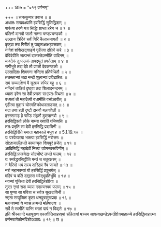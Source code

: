 +++
title = "०१९ वर्णनम्"

+++
॥ सनत्कुमार उवाच ॥ ॥  
अथातः सम्प्रवक्ष्यामि हरसिद्धिं सुसिद्धिदाम् ॥  
पार्वत्या हरणे यत्र सिद्धिः प्राप्ता हरेण च ॥ १ ॥  
बलिनौ दानवौ जातौ नाम्ना चण्डप्रचण्डकौ ॥  
उत्खाय त्रिदिवं सर्वं गिरिं कैलासमागतौ ॥ २ ॥  
दृष्ट्वा तत्र गिरीशं तु उद्यताक्षाक्षहस्तकम् ॥  
नागेशं शशिखट्वाङ्गं गृहीत्वा दक्षिणे करे ॥ ३ ॥  
देविदेवीति जल्पन्तं दासस्तेऽस्मीति वादिनम् ॥  
यावदेकं तु फलकं तावद्द्यूतं प्रवर्तताम् ॥ ४ ॥  
रागीभूते तदा देवे तौ प्राप्तौ देवकण्टकौ ॥  
उत्सादिताः शिवगणा नन्दिना प्रतिषेधितौ ॥ ५ ॥  
ततस्ताभ्यां तदा नन्दी शूलाभ्यां प्रविदारितः ॥  
समं सव्यदक्षिणं वै सुस्राव रुधिरं बहु ॥ ६ ॥  
नन्दिनं ताडितं दृष्ट्वा तदा शिलादनन्दनम् ॥  
ध्याता हरेण सा देवी प्रणता साऽग्रतः स्थिता ॥ ७ ॥  
वध्यतां तौ महादैत्यौ वधामीति वचोऽब्रवीत् ॥  
गृहीत्वा मुद्गरं घोरमतिक्रोधादताडयत् ॥ ८ ॥  
यदा तया हतौ दृष्टौ दानवौ बलगवितौ ॥  
हरस्तामाह हे चण्डि संहृतौ दुष्टदानवौ ॥ ९ ॥  
हरसिद्धिरतो लोके नाम्ना ख्यातिं गमिष्यसि ॥  
ततः प्रभृति सा देवी हरसिद्धि प्रदायिनी ॥  
हरसिद्धिरिति ख्याता महाकाले बभूव ह ॥ 5.1.19.१० ॥  
यः पश्येत्परया भक्त्या हरसिद्धिं नरोत्तमः ॥  
सोऽक्षयाल्ँलभते कामान्मृतः शिवपुरं व्रजेत् ॥ ११ ॥  
आदिसिद्धिं महादेवीं नित्यां व्योमस्वरूपिणीम् ॥  
हरसिद्धिं प्रपश्येद्यः सोऽभीष्टं लभते फलम् ॥ १२ ॥  
यः स्मरेद्धरसिद्धीति मन्त्रं च चतुरक्षरम् ॥  
न वैरिणो भयं तस्य दारिद्र्यं नैव जायते ॥ १३ ॥  
नरो महानवम्यां यो हरसिद्धिं प्रपूजयेत् ॥  
महिषं च बलिं दद्यात्स भवेद्भूपतिर्भुवि ॥ १४ ॥  
नवम्यां पूजिता देवी हरसिद्धिर्हरप्रिया ॥  
तुष्टा नृणां सदा व्यास ददात्यनवमं फलम् ॥ १५ ॥  
सा पुण्या सा पवित्रा च सर्वत्र सुखदायिनी ॥  
स्मृता सम्पूजिता दृष्टा धनपुत्रसुखप्रदा ॥ १६ ॥  
महानवम्यां ये व्यास हन्यन्ते महिषादयः ॥  
सर्वे ते स्वर्गतिं यान्ति घ्नतां पापं न विद्यते ॥ १७ ॥  
इति श्रीस्कान्दे महापुराण एकाशीतिसाहस्र्यां संहितायां पञ्चम आवत्यखण्डेऽवन्तीक्षेत्रमाहात्म्ये हरसिद्धिमाहात्म्य वर्णनन्नामैकोनविंशोऽध्यायः ॥ १९ ॥ छ ॥